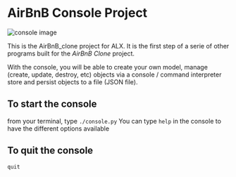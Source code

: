 <h1> AirBnB Console Project</h1>
<img src="https://upload.wikimedia.org/wikipedia/commons/9/93/Windows_Terminal_v1.0_1138x624.png"" alt="console image">

This is the AirBnB_clone project for ALX.
It is the first step of a serie of other programs built for the <em>AirBnB Clone</em> project.

With the console, you will be able to create your own model, manage (create, update, destroy, etc) objects via a console / command interpreter
store and persist objects to a file (JSON file).

<h2>To start the console</h2>
from your terminal, type <code>./console.py</code>
You can  type <code>help</code> in the console to have the different options available

<h2>To quit the console</h2>
<code>quit</code>